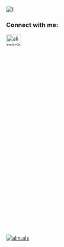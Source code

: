 <img src="https://ie.wampi.ru/2022/08/02/rm362-04d-1-1.jpg" alt="I" border="0">

<h3 align="left">Connect with me:</h3>
<p align="left">
<a href="https://t.me/Alinnick" target="blank"><img align="center" src="http://www.w3.org/2000/svg" alt="alinnick" height="30" width="40" /></a>
<a href="https://wa.clck.bar/79159842321" target="blank"><svg role="img" viewBox="0 0 24 24" xmlns="http://www.w3.org/2000/svg"></svg></a>
<a href="https://instagram.com/alin.als" target="blank"><img align="center" src="http://www.w3.org/2000/svg" alt="alin.als" /></a>
</p>
